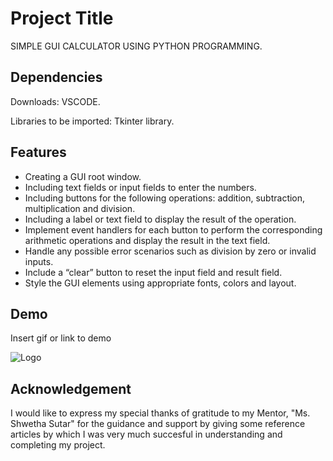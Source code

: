 
# Project Title

SIMPLE GUI CALCULATOR USING PYTHON PROGRAMMING.

## Dependencies

Downloads: VSCODE. 

Libraries to be imported: Tkinter library.
## Features

- Creating a GUI root window.
- Including text fields or input fields to enter the numbers.
- Including buttons for the following operations: addition, subtraction, multiplication and division.
- Including a label or text field to display the result of the operation.
- Implement event handlers for each button to perform the corresponding arithmetic operations and display the result in the text field.
- Handle any possible error scenarios such as division by zero or invalid inputs.
- Include a “clear” button to reset the input field and result field.
- Style the GUI elements using appropriate fonts, colors and layout.


## Demo

Insert gif or link to demo


![Logo](https://www.iconfinder.com/icons/171352/calculator_icon)


## Acknowledgement

 I would like to express my special thanks of gratitude to my Mentor, "Ms. Shwetha Sutar" for the guidance and support by giving some reference articles by which I was very much succesful in understanding and completing my project.
